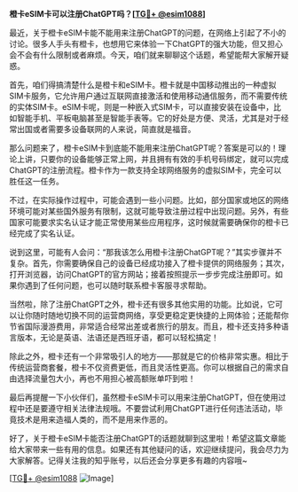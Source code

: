 **橙卡eSIM卡可以注册ChatGPT吗？[[TG💪+ @esim1088](https://t.me/s/esim1088)]**

最近，关于橙卡eSIM卡能不能用来注册ChatGPT的问题，在网络上引起了不小的讨论。很多人手头有橙卡，也想用它来体验一下ChatGPT的强大功能，但又担心会不会有什么限制或者麻烦。今天，咱们就来聊聊这个话题，希望能帮大家解开疑惑。

首先，咱们得搞清楚什么是橙卡和eSIM卡。橙卡就是中国移动推出的一种虚拟SIM卡服务，它允许用户通过互联网直接激活和使用移动通信服务，而不需要传统的实体SIM卡。eSIM卡呢，则是一种嵌入式SIM卡，可以直接安装在设备中，比如智能手机、平板电脑甚至是智能手表等。它的好处是方便、灵活，尤其是对于经常出国或者需要多设备联网的人来说，简直就是福音。

那么问题来了，橙卡eSIM卡到底能不能用来注册ChatGPT呢？答案是可以的！理论上讲，只要你的设备能够正常上网，并且拥有有效的手机号码绑定，就可以完成ChatGPT的注册流程。橙卡作为一款支持全球网络服务的虚拟SIM卡，完全可以胜任这一任务。

不过，在实际操作过程中，可能会遇到一些小问题。比如，部分国家或地区的网络环境可能对某些国外服务有限制，这就可能导致注册过程中出现问题。另外，有些国家可能要求实名认证才能正常使用某些应用程序，这时候就需要确保你的橙卡已经完成了实名认证。

说到这里，可能有人会问：“那我该怎么用橙卡注册ChatGPT呢？”其实步骤并不复杂。首先，你需要确保自己的设备已经成功接入了橙卡提供的网络服务；其次，打开浏览器，访问ChatGPT的官方网站；接着按照提示一步步完成注册即可。如果你遇到了任何问题，也可以随时联系橙卡客服寻求帮助。

当然啦，除了注册ChatGPT之外，橙卡还有很多其他实用的功能。比如说，它可以让你随时随地切换不同的运营商网络，享受更稳定更快捷的上网体验；还能帮你节省国际漫游费用，非常适合经常出差或者旅行的朋友。而且，橙卡还支持多种语言版本，无论是英语、法语还是西班牙语，都可以轻松搞定！

除此之外，橙卡还有一个非常吸引人的地方——那就是它的价格非常实惠。相比于传统运营商套餐，橙卡不仅资费更低，而且灵活性更高。你可以根据自己的需求自由选择流量包大小，再也不用担心被高额账单吓到啦！

最后再提醒一下小伙伴们，虽然橙卡eSIM卡可以用来注册ChatGPT，但在使用过程中还是要遵守相关法律法规哦。不要尝试利用ChatGPT进行任何违法活动，毕竟技术是用来造福人类的，而不是用来作恶的。

好了，关于橙卡eSIM卡能否注册ChatGPT的话题就聊到这里啦！希望这篇文章能给大家带来一些有用的信息。如果还有其他疑问的话，欢迎继续提问，我会尽力为大家解答。记得关注我的知乎账号，以后还会分享更多有趣的内容哦~

[[TG💪+ @esim1088](https://t.me/s/esim1088) ![Image](https://i.postimg.cc/4NQfJmqS/Snipaste-2025-05-13-00-14-12.png)]